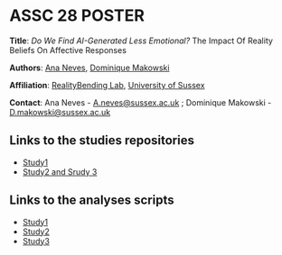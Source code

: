 # ASSC 28 POSTER

**Title**: *Do We Find AI-Generated Less Emotional?* The Impact Of Reality Beliefs On Affective Responses 

**Authors**: [Ana Neves](https://github.com/AnafNeves/), [Dominique Makowski](https://github.com/DominiqueMakowski/)

**Affiliation**: [RealityBending Lab](https://realitybending.github.io/), [University of Sussex](https://www.sussex.ac.uk/)

**Contact**: Ana Neves - A.neves@sussex.ac.uk ; Dominique Makowski - D.makowski@sussex.ac.uk

## Links to the studies repositories 

- [Study1](https://github.com/RealityBending/FakeFace2)
- [Study2 and Srudy 3](https://github.com/RealityBending/FictionEro)

## Links to the analyses scripts

- [Study1](https://realitybending.github.io/RealityBending/FakeFace2/analysis/2_analysis.html)
- [Study2](https://realitybending.github.io/FictionEro//study1/analysis/2_emotions.html)
- [Study3](https://realitybending.github.io/FictionEro/study2/analysis/2_emotion.html)

